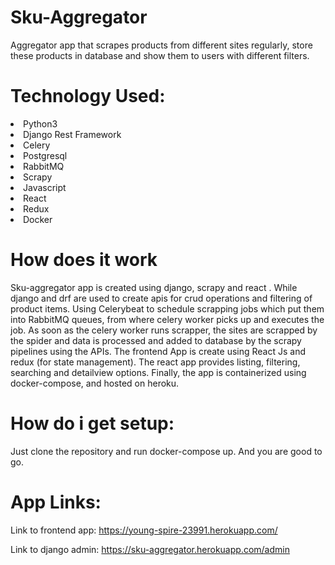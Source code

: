 # Sku-Aggregator
Aggregator app that scrapes products from different sites regularly, store these products in database and show them to users with different filters.

# Technology Used:
<li>Python3</li>
<li>Django Rest Framework</li>
<li>Celery</li>
<li>Postgresql</li>
<li>RabbitMQ</li>
<li>Scrapy</li>
<li>Javascript</li>
<li>React</li>
<li>Redux</li>
<li>Docker</li>

# How does it work
Sku-aggregator app is created using django, scrapy and react . While django and drf are used to create apis for crud operations and filtering of product items. Using Celerybeat to schedule scrapping jobs which put them into RabbitMQ queues, from where celery worker picks up and executes the job. As soon as the celery worker runs scrapper, the sites are scrapped by the spider and data is processed and added to database by the scrapy pipelines using the APIs. The frontend App is create using React Js and redux (for state management). The react app provides listing, filtering, searching and detailview options. Finally, the app is containerized using docker-compose, and hosted on heroku.

# How do i get setup:
Just clone the repository and run docker-compose up. And you are good to go.

# App Links:
Link to frontend app: https://young-spire-23991.herokuapp.com/

Link to django admin: https://sku-aggregator.herokuapp.com/admin
